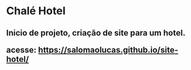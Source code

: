#
<h1> Chalé Hotel </h1>

<h2>Inicio de projeto, criação de site para um hotel.
    
    
acesse: https://salomaolucas.github.io/site-hotel/

    

<h2>

